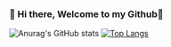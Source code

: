 ### 👋 Hi there, Welcome to my Github👋

![Anurag's GitHub stats](https://github-readme-stats.vercel.app/api?username=NhutNguyen236&show_icons=true&theme=synthwave)
[![Top Langs](https://github-readme-stats.vercel.app/api/top-langs/?username=NhutNguyen236&layout=compact)](https://github.com/anuraghazra/github-readme-stats)


<!--
**NhutNguyen236/NhutNguyen236** is a ✨ _special_ ✨ repository because its `README.md` (this file) appears on your GitHub profile.

Here are some ideas to get you started:

- 🔭 I’m currently working on ...
- 🌱 I’m currently learning ...
- 👯 I’m looking to collaborate on ...
- 🤔 I’m looking for help with ...
- 💬 Ask me about ...
- 📫 How to reach me: ...
- 😄 Pronouns: ...
- ⚡ Fun fact: ...
-->
